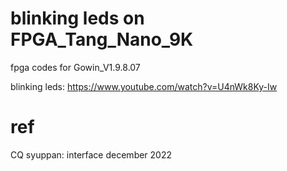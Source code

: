 # blinking leds on FPGA_Tang_Nano_9K


fpga codes for Gowin_V1.9.8.07

blinking leds: https://www.youtube.com/watch?v=U4nWk8Ky-Iw

# ref

CQ syuppan: interface december 2022
